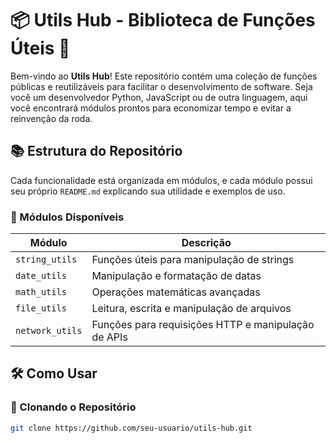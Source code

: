 # 📦 Utils Hub - Biblioteca de Funções Úteis 🚀  

Bem-vindo ao **Utils Hub**! Este repositório contém uma coleção de funções públicas e reutilizáveis para facilitar o desenvolvimento de software. Seja você um desenvolvedor Python, JavaScript ou de outra linguagem, aqui você encontrará módulos prontos para economizar tempo e evitar a reinvenção da roda.  

## 📚 Estrutura do Repositório  

Cada funcionalidade está organizada em módulos, e cada módulo possui seu próprio `README.md` explicando sua utilidade e exemplos de uso.  

### 📂 Módulos Disponíveis  

| Módulo              | Descrição                                              |
|---------------------|------------------------------------------------------|
| `string_utils`      | Funções úteis para manipulação de strings            |
| `date_utils`        | Manipulação e formatação de datas                    |
| `math_utils`        | Operações matemáticas avançadas                       |
| `file_utils`        | Leitura, escrita e manipulação de arquivos           |
| `network_utils`     | Funções para requisições HTTP e manipulação de APIs  |

## 🛠️ Como Usar  

### 🔹 Clonando o Repositório  

```sh
git clone https://github.com/seu-usuario/utils-hub.git

